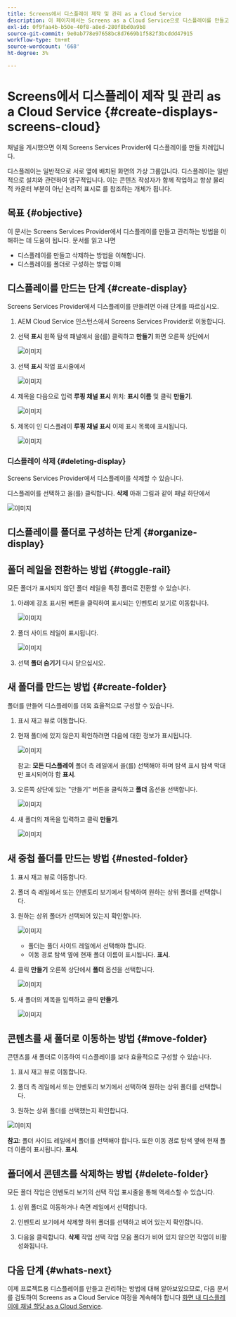 ```yaml
---
title: Screens에서 디스플레이 제작 및 관리 as a Cloud Service
description: 이 페이지에서는 Screens as a Cloud Service으로 디스플레이를 만들고 관리하는 방법에 대해 설명합니다.
exl-id: 0f9faa4b-b50e-40f8-a8ed-280f8bd0a9b8
source-git-commit: 9e0ab778e97658bc8d7669b1f582f3bcddd47915
workflow-type: tm+mt
source-wordcount: '668'
ht-degree: 3%

---
```


# Screens에서 디스플레이 제작 및 관리 as a Cloud Service {#create-displays-screens-cloud}

채널을 게시했으면 이제 Screens Services Provider에 디스플레이를 만들 차례입니다.

디스플레이는 일반적으로 서로 옆에 배치된 화면의 가상 그룹입니다. 디스플레이는 일반적으로 설치와 관련하여 영구적입니다. 이는 콘텐츠 작성자가 함께 작업하고 항상 물리적 카운터 부분이 아닌 논리적 표시로 를 참조하는 개체가 됩니다.

## 목표 {#objective}

이 문서는 Screens Services Provider에서 디스플레이를 만들고 관리하는 방법을 이해하는 데 도움이 됩니다. 문서를 읽고 나면

* 디스플레이를 만들고 삭제하는 방법을 이해합니다.
* 디스플레이를 폴더로 구성하는 방법 이해

## 디스플레이를 만드는 단계 {#create-display}

Screens Services Provider에서 디스플레이를 만들려면 아래 단계를 따르십시오.

1. AEM Cloud Service 인스턴스에서 Screens Services Provider로 이동합니다.
1. 선택 **표시** 왼쪽 탐색 패널에서 을(를) 클릭하고 **만들기** 화면 오른쪽 상단에서

   ![이미지](/help/screens-cloud/assets/display/disp-1.png)

1. 선택 **표시** 작업 표시줄에서

   ![이미지](/help/screens-cloud/assets/display/disp-2.png)

1. 제목을 다음으로 입력 **루핑 채널 표시** 위치: **표시 이름** 및 클릭 **만들기**.

   ![이미지](/help/screens-cloud/assets/display/disp3.png)

1. 제목이 인 디스플레이 **루핑 채널 표시** 이제 표시 목록에 표시됩니다.

   ![이미지](/help/screens-cloud/assets/display/disp-4.png)

### 디스플레이 삭제 {#deleting-display}

Screens Services Provider에서 디스플레이를 삭제할 수 있습니다.

디스플레이를 선택하고 을(를) 클릭합니다. **삭제** 아래 그림과 같이 패널 하단에서

![이미지](/help/screens-cloud/assets/display/disp-5.png)

## 디스플레이를 폴더로 구성하는 단계 {#organize-display}

## 폴더 레일을 전환하는 방법 {#toggle-rail}

모든 폴더가 표시되지 않던 폴더 레일을 특정 폴더로 전환할 수 있습니다.

1. 아래에 강조 표시된 버튼을 클릭하여 표시되는 인벤토리 보기로 이동합니다.

   ![이미지](/help/screens-cloud/assets/display/display-inventory.png)

1. 폴더 사이드 레일이 표시됩니다.

   ![이미지](/help/screens-cloud/assets/display/toggle-rail.png)

1. 선택 **폴더 숨기기** 다시 닫으십시오.

## 새 폴더를 만드는 방법 {#create-folder}

폴더를 만들어 디스플레이를 더욱 효율적으로 구성할 수 있습니다.

1. 표시 재고 뷰로 이동합니다.
1. 현재 폴더에 있지 않은지 확인하려면 다음에 대한 정보가 표시됩니다.

   ![이미지](/help/screens-cloud/assets/display/verify-view.png)

   참고: **모든 디스플레이** 폴더 측 레일에서 을(를) 선택해야 하며 탐색 표시 탐색 막대만 표시되어야 함 **표시**.

1. 오른쪽 상단에 있는 &quot;만들기&quot; 버튼을 클릭하고 **폴더** 옵션을 선택합니다.

   ![이미지](/help/screens-cloud/assets/display/Createfolder.png)

1. 새 폴더의 제목을 입력하고 클릭 **만들기**.

   ![이미지](/help/screens-cloud/assets/display/Createfolder2.png)

## 새 중첩 폴더를 만드는 방법 {#nested-folder}

1. 표시 재고 뷰로 이동합니다.

1. 폴더 측 레일에서 또는 인벤토리 보기에서 탐색하여 원하는 상위 폴더를 선택합니다.
1. 원하는 상위 폴더가 선택되어 있는지 확인합니다.

   ![이미지](/help/screens-cloud/assets/display/Nestedview.png)

   * 폴더는 폴더 사이드 레일에서 선택해야 합니다.
   * 이동 경로 탐색 옆에 현재 폴더 이름이 표시됩니다. **표시**.

1. 클릭  **만들기**  오른쪽 상단에서 **폴더** 옵션을 선택합니다.

   ![이미지](/help/screens-cloud/assets/display/Createfolder.png)

1. 새 폴더의 제목을 입력하고 클릭 **만들기**.

   ![이미지](/help/screens-cloud/assets/display/Createfolder2.png)

## 콘텐츠를 새 폴더로 이동하는 방법 {#move-folder}

콘텐츠를 새 폴더로 이동하여 디스플레이를 보다 효율적으로 구성할 수 있습니다.

1. 표시 재고 뷰로 이동합니다.

1. 폴더 측 레일에서 또는 인벤토리 보기에서 선택하여 원하는 상위 폴더를 선택합니다.

1. 원하는 상위 폴더를 선택했는지 확인합니다.

![이미지](/help/screens-cloud/assets/display/movetofolder.png)

**참고**: 폴더 사이드 레일에서 폴더를 선택해야 합니다. 또한 이동 경로 탐색 옆에 현재 폴더 이름이 표시됩니다. **표시**.

## 폴더에서 콘텐츠를 삭제하는 방법 {#delete-folder}

모든 폴더 작업은 인벤토리 보기의 선택 작업 표시줄을 통해 액세스할 수 있습니다.

1. 상위 폴더로 이동하거나 측면 레일에서 선택합니다.

1. 인벤토리 보기에서 삭제할 하위 폴더를 선택하고 비어 있는지 확인합니다.

1. 다음을 클릭합니다. **삭제** 작업 선택 작업 모음 폴더가 비어 있지 않으면 작업이 비활성화됩니다.


## 다음 단계 {#whats-next}

이제 프로젝트용 디스플레이를 만들고 관리하는 방법에 대해 알아보았으므로, 다음 문서를 검토하여 Screens as a Cloud Service 여정을 계속해야 합니다 [화면 내 디스플레이에 채널 할당 as a Cloud Service](https://experienceleague.adobe.com/docs/experience-manager-cloud-service/screens-as-cloud-service/create-content/assigning-channels-to-display.html?lang=en).
